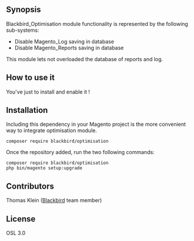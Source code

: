 ## Synopsis

Blackbird_Optimisation module functionality is represented by the following sub-systems:

* Disable Magento_Log saving in database
* Disable Magento_Reports saving in database

This module lets not overloaded the database of reports and log.

## How to use it

You've just to install and enable it !

## Installation

Including this dependency in your Magento project is the more convenient way to integrate optimisation module.

`composer require blackbird/optimisation`

Once the repository added, run the two following commands:

    composer require blackbird/optimisation
    php bin/magento setup:upgrade

## Contributors

Thomas Klein ([Blackbird](http://black.bird.eu) team member)

## License

OSL 3.0
